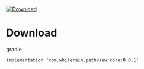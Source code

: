 [ ![Download](https://api.bintray.com/packages/xunqun/pathview/core/images/download.svg?version=0.0.1) ](https://bintray.com/xunqun/pathview/core/0.0.1/link)

# Download

gradle

    implementation 'com.whilerain.pathview:core:0.0.1'